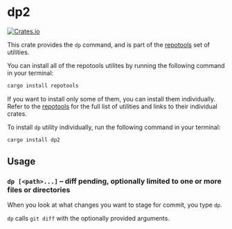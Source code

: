 # dp2

[![Crates.io](https://img.shields.io/crates/v/dp2.svg)](https://crates.io/crates/dp2)

This crate provides the `dp` command, and is part of the
[repotools](https://crates.io/crates/repotools) set of utilities.

You can install all of the repotools utilites by running
the following command in your terminal:

```bash
cargo install repotools
```

If you want to install only some of them, you can install them
individually. Refer to the [repotools](https://crates.io/crates/repotools)
for the full list of utilities and links to their individual crates.

To install `dp` utility individually, run the following
command in your terminal:

```bash
cargo install dp2
```

## Usage

### `dp [<path>...]` – diff pending, optionally limited to one or more files or directories

When you look at what changes you want to stage for commit, you type `dp`.

`dp` calls `git diff` with the optionally provided arguments.
